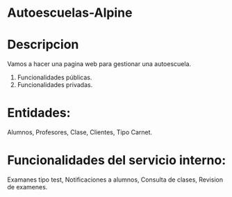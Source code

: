 # Autoescuelas-Alpine
# Descripcion
Vamos a hacer una pagina web para gestionar una autoescuela.

1. Funcionalidades públicas.
2. Funcionalidades privadas.

# Entidades:
Alumnos,
Profesores,
Clase,
Clientes,
Tipo Carnet.

# Funcionalidades del servicio interno:
Examanes tipo test,
Notificaciones a alumnos,
Consulta de clases,
Revision de examenes.
